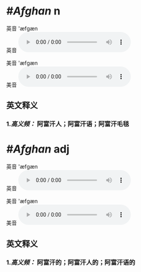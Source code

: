 # ***\#Afghan*** n
英音 'æfɡæn  
英音
<audio src="./media/Afghan1.aac" controls="controls"></audio>

美音 'æfɡæn  
美音
<audio src="./media/Afghan.aac" controls="controls"></audio>



  

英文释义
---
### 1.*高义频：* **阿富汗人；阿富汗语；阿富汗毛毯**  


# ***\#Afghan*** adj
英音 'æfɡæn  
英音
<audio src="./media/Afghan1.aac" controls="controls"></audio>

美音 'æfɡæn  
美音
<audio src="./media/Afghan.aac" controls="controls"></audio>



  

英文释义
---
### 1.*高义频：* **阿富汗的；阿富汗人的；阿富汗语的**  


